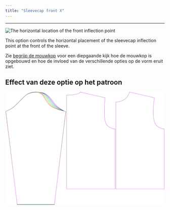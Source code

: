 ```yaml
---
title: "Sleevecap front X"
---
```


---

![The horizontal location of the front inflection point](./sleevecapfrontfactorx.svg)

This option controls the horizontal placement of the sleevecap inflection point at the front of the sleeve.

<Tip>

Zie [begrijp de mouwkop](/docs/patterns/brian/options#understanding-the-sleevecap) voor een diepgaande
kijk hoe de mouwkop is opgebouwd en hoe de invloed van de verschillende opties op de vorm eruit ziet.

</Tip>

## Effect van deze optie op het patroon

![This image shows the effect of this option by superimposing several variants that have a different value for this option](brian_sleevecapfrontfactorx_sample.svg "Effect of this option on the pattern")
